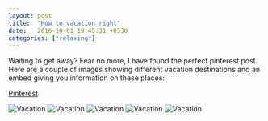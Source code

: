 ```yaml
---
layout: post
title:  "How to vacation right"
date:   2016-10-01 19:45:31 +0530
categories: ["relaxing"]
---
```

    


Waiting to get away? Fear no more, I have found the perfect pinterest post. Here are a couple of images showing different vacation destinations and an embed giving you information on these places:
     
<a data-pin-do="buttonFollow" href="https://www.pinterest.com/pin/400820435570028570/">Pinterest</a>
<script async defer src="//assets.pinterest.com/js/pinit.js"></script>

 <img src="https://images.oyster.com/photos/main-pool--v2251398-720.jpg" alt="Vacation">
  <img src="https://images.oyster.com/photos/one-bedroom-ocean-view-suite--v1500638-46-720.jpg" alt="Vacation">
   <img src="https://images.oyster.com/photos/jacuzzi--v1227362-54-720.jpg" alt="Vacation">
    <img src="https://images.oyster.com/photos/beach--v3797428-720.jpg" alt="Vacation">
     <img src="https://images.oyster.com/photos/ocean-view-king-deluxe-original-building--v1895585-56-720.jpg" alt="Vacation">
     


 

 